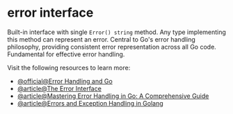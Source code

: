 # error interface

Built-in interface with single `Error() string` method. Any type implementing this method can represent an error. Central to Go's error handling philosophy, providing consistent error representation across all Go code. Fundamental for effective error handling.

Visit the following resources to learn more:

- [@official@Error Handling and Go](https://go.dev/blog/error-handling-and-go)
- [@article@The Error Interface](https://golang.ntxm.org/docs/error-handling-in-go/the-error-interface/)
- [@article@Mastering Error Handling in Go: A Comprehensive Guide](https://medium.com/hprog99/mastering-error-handling-in-go-a-comprehensive-guide-fac34079833f)
- [@article@Errors and Exception Handling in Golang](https://golangdocs.com/errors-exception-handling-in-golang)